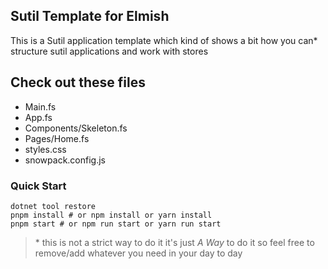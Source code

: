 ## Sutil Template for Elmish

This is a Sutil application template which kind of shows a bit how you can* structure sutil applications and work with stores

## Check out these files

- Main.fs
- App.fs
- Components/Skeleton.fs
- Pages/Home.fs
- styles.css
- snowpack.config.js

### Quick Start

```
dotnet tool restore
pnpm install # or npm install or yarn install
pnpm start # or npm run start or yarn run start
```



> \* this is not a strict way to do it it's just *A Way* to do it so feel free to remove/add whatever you need in your day to day
